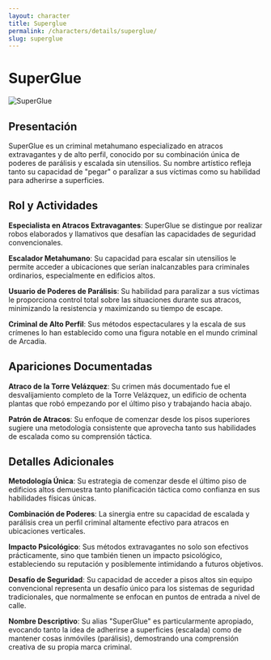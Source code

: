 ```yaml
---
layout: character
title: Superglue
permalink: /characters/details/superglue/
slug: superglue
---
```


# SuperGlue

<div class="character-photo">
  <img src="{{ site.baseurl }}/assets/img/characters/Superglue.png" alt="SuperGlue" />
</div>

## Presentación

SuperGlue es un criminal metahumano especializado en atracos extravagantes y de alto perfil, conocido por su combinación única de poderes de parálisis y escalada sin utensilios. Su nombre artístico refleja tanto su capacidad de "pegar" o paralizar a sus víctimas como su habilidad para adherirse a superficies.

## Rol y Actividades

**Especialista en Atracos Extravagantes**: SuperGlue se distingue por realizar robos elaborados y llamativos que desafían las capacidades de seguridad convencionales.

**Escalador Metahumano**: Su capacidad para escalar sin utensilios le permite acceder a ubicaciones que serían inalcanzables para criminales ordinarios, especialmente en edificios altos.

**Usuario de Poderes de Parálisis**: Su habilidad para paralizar a sus víctimas le proporciona control total sobre las situaciones durante sus atracos, minimizando la resistencia y maximizando su tiempo de escape.

**Criminal de Alto Perfil**: Sus métodos espectaculares y la escala de sus crímenes lo han establecido como una figura notable en el mundo criminal de Arcadia.

## Apariciones Documentadas

**Atraco de la Torre Velázquez**: Su crimen más documentado fue el desvalijamiento completo de la Torre Velázquez, un edificio de ochenta plantas que robó empezando por el último piso y trabajando hacia abajo.

**Patrón de Atracos**: Su enfoque de comenzar desde los pisos superiores sugiere una metodología consistente que aprovecha tanto sus habilidades de escalada como su comprensión táctica.

## Detalles Adicionales

**Metodología Única**: Su estrategia de comenzar desde el último piso de edificios altos demuestra tanto planificación táctica como confianza en sus habilidades físicas únicas.

**Combinación de Poderes**: La sinergia entre su capacidad de escalada y parálisis crea un perfil criminal altamente efectivo para atracos en ubicaciones verticales.

**Impacto Psicológico**: Sus métodos extravagantes no solo son efectivos prácticamente, sino que también tienen un impacto psicológico, estableciendo su reputación y posiblemente intimidando a futuros objetivos.

**Desafío de Seguridad**: Su capacidad de acceder a pisos altos sin equipo convencional representa un desafío único para los sistemas de seguridad tradicionales, que normalmente se enfocan en puntos de entrada a nivel de calle.

**Nombre Descriptivo**: Su alias "SuperGlue" es particularmente apropiado, evocando tanto la idea de adherirse a superficies (escalada) como de mantener cosas inmóviles (parálisis), demostrando una comprensión creativa de su propia marca criminal.
